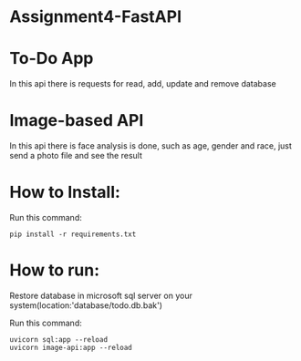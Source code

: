 # Assignment4-FastAPI


# To-Do App 
In this api there is  requests for read, add, update and remove database
# Image-based API
In this api there is face analysis is done, such as age, gender and race, just send a photo file and see the result

# How to Install:
Run this command:
```
pip install -r requirements.txt
```
# How to run:

Restore database in microsoft sql server on your system(location:'database/todo.db.bak')

Run this command:
```
uvicorn sql:app --reload
uvicorn image-api:app --reload
```
